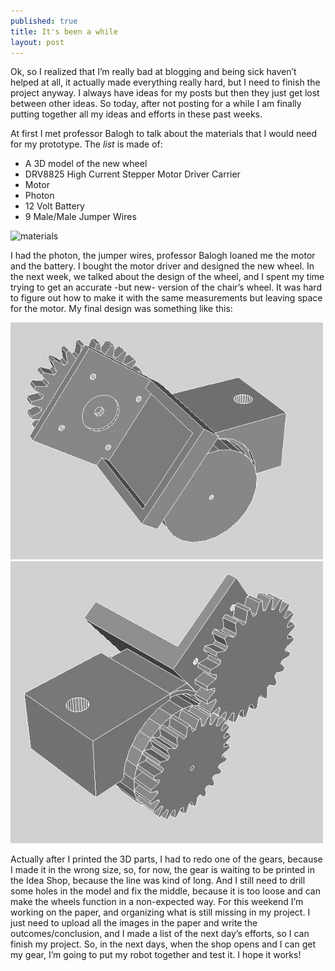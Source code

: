```yaml
---
published: true
title: It's been a while
layout: post
---
```

Ok, so I realized that I’m really bad at blogging and being sick haven’t helped at all, it actually made everything really hard, but I need to finish the project anyway. I always have ideas for my posts but then they just get lost between other ideas. So today, after not posting for a while I am finally putting together all my ideas and efforts in these past weeks.

At first I met professor Balogh to talk about the materials that I would need for my prototype. The *list* is made of:

- A 3D model of the new wheel
- DRV8825 High Current Stepper Motor Driver Carrier
- Motor
- Photon
- 12 Volt Battery
- 9 Male/Male Jumper Wires


<img src="../20160711_001624.jpg" width="500" title="materials"/> 


I had the photon, the jumper wires, professor Balogh loaned me the motor and the battery. I bought the motor driver and designed the new wheel.
In the next week, we talked about the design of the wheel, and I spent my time trying to get an accurate -but new- version of the chair’s wheel. It was hard to figure out how to make it with the same measurements but leaving space for the motor. My final design was something like this:


<img src="../1.jpg" width="500" title="materials"/>
<img src="../2.jpg" width="500" title="materials"/>


Actually after I printed the 3D parts, I had to redo one of the gears, because I made it in the wrong size, so, for now, the gear is waiting to be printed in the Idea Shop, because the line was kind of long. And I still need to drill some holes in the model and fix the middle, because it is too loose and can make the wheels function in a non-expected way.
For this weekend I’m working on the paper, and organizing what is still missing in my project. I just need to upload all the images in the paper and write the outcomes/conclusion, and I made a list of the next day’s efforts, so I can finish my project. So, in the next days, when the shop opens and I can get my gear, I’m going to put my robot together and test it. I hope it works!
